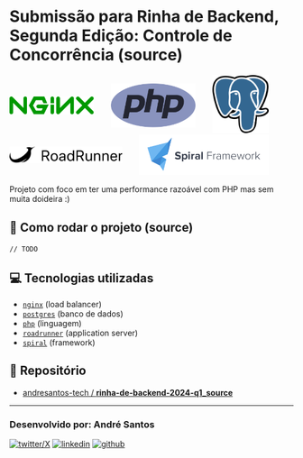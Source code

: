 # Submissão para Rinha de Backend, Segunda Edição: Controle de Concorrência (source)

<img src="./images/nginx.svg" alt="logo nginx" width="150" height="auto" align="left" style="margin: 38px 30px 0 0; ">
<img src="./images/php.svg" alt="logo PHP" width="150" height="auto" align="left" style="margin: 15px 30px 0 0;" />
<img src="./images/postgres.svg" alt="logo postgres" width="100" height="auto" >

<img src="./images/RoadRunner.png" alt="logo RoadRunner" width="200" height="auto" align="left" style="margin: 21px 30px 0 0;" />
<img src="./images/SpiralFramework.png" alt="logo Spiral Framework" width="230" height="auto" />
<br>

Projeto com foco em ter uma performance razoável com PHP mas sem muita doideira :)

## 🚀 Como rodar o projeto (source)
```
// TODO
```

## 💻 Tecnologias utilizadas
- [`nginx`](https://www.nginx.com/) (load balancer)
- [`postgres`](https://www.postgresql.org/) (banco de dados)
- [`php`](https://www.php.net/) (linguagem)
- [`roadrunner`](https://roadrunner.dev/) (application server)
- [`spiral`](https://spiral.dev/) (framework)

## 💾 Repositório
- [andresantos-tech / **rinha-de-backend-2024-q1_source**](https://github.com/andresantos-tech/rinha-de-backend-2024-q1_source/)

<hr>

### Desenvolvido por: André Santos
[![twitter/X](https://img.shields.io/badge/Twitter-000000?style=for-the-badge&logo=X&logoColor=white)](https://github.com/andresantos-tech)
[![linkedin](https://img.shields.io/badge/LinkedIn-0077B5?style=for-the-badge&logo=linkedin&logoColor=white)](https://www.linkedin.com/in/andresantos-tech/)
[![github](https://img.shields.io/badge/GitHub-100000?style=for-the-badge&logo=github&logoColor=white)](https://github.com/andresantos-tech)





